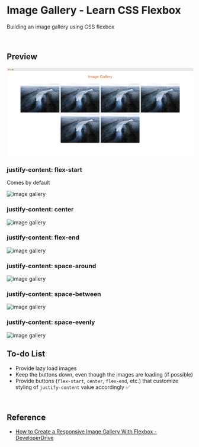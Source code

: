 # Image Gallery - Learn CSS Flexbox

Building an image gallery using CSS flexbox

<br>

## Preview

<img src="demo/main-s.png" alt="image gallery" />

### justify-content: flex-start

Comes by default

<img src="progress/6.flex-start-DEFAULT.png" alt="image gallery" />

### justify-content: center

<img src="progress/6.center.png" alt="image gallery" />

### justify-content: flex-end

<img src="progress/6.flex-end.png" alt="image gallery" />

### justify-content: space-around

<img src="progress/6.space-around.png" alt="image gallery" />

### justify-content: space-between

<img src="progress/6.space-between.png" alt="image gallery" />

### justify-content: space-evenly

<img src="progress/6.space-evenly.png" alt="image gallery" />

<br>

## To-do List

- Provide lazy load images
- Keep the buttons down, even though the images are loading (if possible)
- Provide buttons (`flex-start`, `center`, `flex-end`, etc.) that customize styling of `justify-content` value accordingly ✅

<br>

## Reference

- [How to Create a Responsive Image Gallery With Flexbox - DeveloperDrive](https://www.developerdrive.com/responsive-image-gallery-flexbox/)
